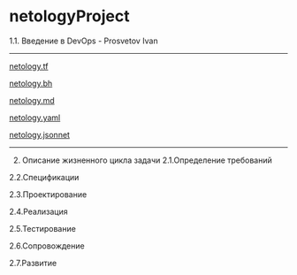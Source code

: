 # **netologyProject**
1.1. Введение в DevOps - Prosvetov Ivan
______________
[netology.tf](https://github.com/Darkpunks/netologyProject/blob/main/terraform.png) 

[netology.bh](https://github.com/Darkpunks/netologyProject/blob/main/bash.png)

[netology.md](https://github.com/Darkpunks/netologyProject/blob/main/markdown.png)

[netology.yaml](https://github.com/Darkpunks/netologyProject/blob/main/yaml.png)

[netology.jsonnet](https://github.com/Darkpunks/netologyProject/blob/main/jsonnet.png)

______________________________________________________________________________
2. Описание жизненного цикла задачи
2.1.Определение требований 


2.2.Спецификации 

2.3.Проектирование 

2.4.Реализация 

2.5.Тестирование 

2.6.Сопровождение 

2.7.Развитие 










